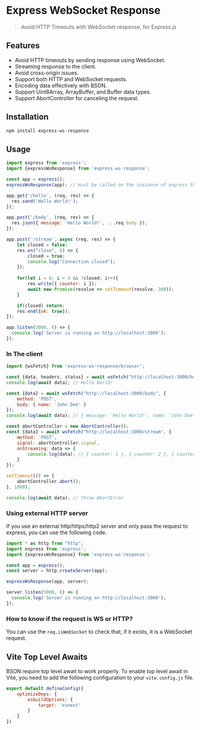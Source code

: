 # Express WebSocket Response

> Avoid HTTP Timeouts with WebSocket response, for Express.js

## Features
- Avoid HTTP timeouts by sending response using WebSocket.
- Streaming response to the client.
- Avoid cross-origin issues.
- Support both HTTP and WebSocket requests.
- Encoding data effectively with BSON.
- Support Uint8Array, ArrayBuffer, and Buffer data types.
- Support AbortController for canceling the request.

## Installation
```bash
npm install express-ws-response
```

## Usage
```javascript
import express from 'express';
import {expressWsResponse} from 'express-ws-response';

const app = express();
expressWsResponse(app); // must be called on the instance of express that open the port (e.g: "app.listen). Can not be called on express sub-router.

app.get('/hello', (req, res) => {
  res.send('Hello World!');
});

app.post('/body', (req, res) => {
  res.json({ message: 'Hello World!', ...req.body });
});

app.post('/stream', async (req, res) => {
    let closed = false;
    res.on("close", () => {
        closed = true;
        console.log("Connection closed");
    });
    
    for(let i = 0; i < 4 && !closed; i++){
        res.write({ counter: i });
        await new Promise(resolve => setTimeout(resolve, 300));
    }

    if(closed) return;
    res.end({ok: true});
});

app.listen(3000, () => {
  console.log('Server is running on http://localhost:3000');
});
```

### In The client

```javascript
import {wsFetch} from 'express-ws-response/browser';

const {data, headers, status} = await wsFetch("http://localhost:3000/hello");
console.log(await data); // Hello World!

const {data} = await wsFetch("http://localhost:3000/body", {
    method: 'POST',
    body: { name: 'John Doe' }
});
console.log(await data); // { message: 'Hello World!', name: 'John Doe' }

const abortController = new AbortController();
const {data} = await wsFetch("http://localhost:3000/stream", {
    method: 'POST',
    signal: abortController.signal,
    onStreaming: data => {
        console.log(data); // { counter: 1 }, { counter: 2 }, { counter: 3 }
    }
});

setTimeout(() => {
    abortController.abort();
}, 1000);

console.log(await data); // throw AbortError
```

### Using external HTTP server

If you use an external http/https/http2 server and only pass the request to express, you can use the following code.
```javascript
import * as http from "http";
import express from 'express';
import {expressWsResponse} from 'express-ws-response';

const app = express();
const server = http.createServer(app);

expressWsResponse(app, server);

server.listen(3000, () => {
  console.log('Server is running on http://localhost:3000');
});
```


### How to know if the request is WS or HTTP?

You can use the `req.isWebSocket` to check that, if it exists, it is a WebSocket request.

## Vite Top Level Awaits
BSON require top level await to work properly. 
To enable top level await in Vite, you need to add the following configuration to your `vite.config.js` file.

```javascript
export default defineConfig({
    optimizeDeps: {
        esbuildOptions: {
            target: 'esnext'
        }
    }
})
```

